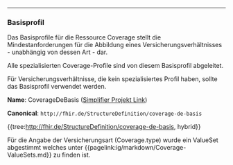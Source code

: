 ----
### Basisprofil

Das Basisprofile für die Ressource Coverage stellt die Mindestanforderungen für die Abbildung eines Versicherungsverhältnisses - unabhängig von dessen Art - dar.

Alle spezialisierten Coverage-Profile sind von diesem Basisprofil abgeleitet.

Für Versicherungsverhältnisse, die kein spezialisiertes Profil haben, sollte das Basisprofil verwendet werden.

**Name**: CoverageDeBasis ([Simplifier Projekt Link](https://simplifier.net/resolve?canonical=http://fhir.de/StructureDefinition/coverage-de-basis&scope=de.basisprofil.r4@1.5.3))

**Canonical**: `http://fhir.de/StructureDefinition/coverage-de-basis`

{{tree:http://fhir.de/StructureDefinition/coverage-de-basis, hybrid}}

Für die Angabe der Versicherungsart (Coverage.type) wurde ein ValueSet abgestimmt welches unter {{pagelink:ig/markdown/Coverage-ValueSets.md}} zu finden ist.